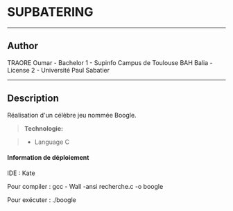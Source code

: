 SUPBATERING
===================
----------

Author
-------------

TRAORE Oumar - Bachelor 1 - Supinfo Campus de Toulouse
BAH Balia	 - License 2 - Université Paul Sabatier

----------

Description
-------------

Réalisation d'un célèbre jeu nommée Boogle.

> **Technologie:**

> - Language C


#### Information de déploiement

IDE : Kate

Pour compiler : 
gcc - Wall -ansi recherche.c -o boogle

Pour exécuter :
./boogle